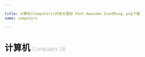 ```yaml
---

title: 计算机(Computers)的相关图标 Font Awesome Icon转svg、png下载
name: computers

---
```


# 计算机  <small style="font-size: 60%;font-weight: 100">Computers <span class="badge-secondary badge">28</span> </small>

<search tag="computers" :max="0"/>


